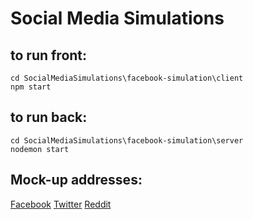 # Social Media Simulations

## to run front:
```
cd SocialMediaSimulations\facebook-simulation\client
npm start
```
## to run back:
```
cd SocialMediaSimulations\facebook-simulation\server
nodemon start
```


## Mock-up addresses:
[Facebook](https://project-simulations.onrender.com/facebook)
[Twitter](https://project-simulations.onrender.com/twitter)
[Reddit](https://project-simulations.onrender.com/reddit)



